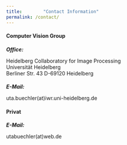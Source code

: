 ```yaml
---
title:        "Contact Information"
permalink: /contact/
---
```


<h4>Computer Vision Group</h4>
<h5 style="margin-bottom: 0px;">Office:</h5>
<p>Heidelberg Collaboratory for Image Processing<br />
Universität Heidelberg<br />
Berliner Str. 43 D-69120 Heidelberg<br /></p>
<h5 style="margin-bottom: 0px;">E-Mail:</h5>
<p>uta.buechler(at)iwr.uni-heidelberg.de</p>

<h4>Privat</h4>
<h5 style="margin-bottom: 0px;">E-Mail:</h5>
<p>utabuechler(at)web.de</p>


